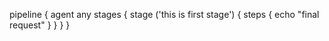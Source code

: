 pipeline {
 agent any
  stages {
   stage ('this is first stage') {
    steps {
     echo "final request"
     }
    }
   }
  }
